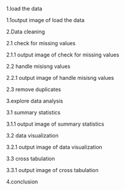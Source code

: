 1.load the data 


1.1output image  of load the data 




2.Data cleaning


2.1 check for missing values


2.1.1  output image of check for missing values


2.2 handle misisng values


2.2.1 output image of handle misisng values



2.3 remove duplicates



3.explore data analysis


3.1 summary statistics


3.1.1 output image of summary statistics


3.2 data visualization


3.2.1 output image of data visualization


3.3 cross tabulation


3.3.1 output image of cross tabulation




4.conclusion
